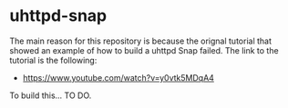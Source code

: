# uhttpd-snap

The main reason for this repository is because the orignal tutorial that showed an example of how to build a uhttpd Snap failed.  The link to the tutorial is the following:

* https://www.youtube.com/watch?v=y0vtk5MDqA4


To build this... TO DO.

